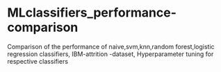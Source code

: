 # MLclassifiers_performance-comparison
Comparison of the performance of naive,svm,knn,random forest,logistic regression classifiers,
IBM-attrition -dataset,
Hyperparameter tuning for respective classifiers

